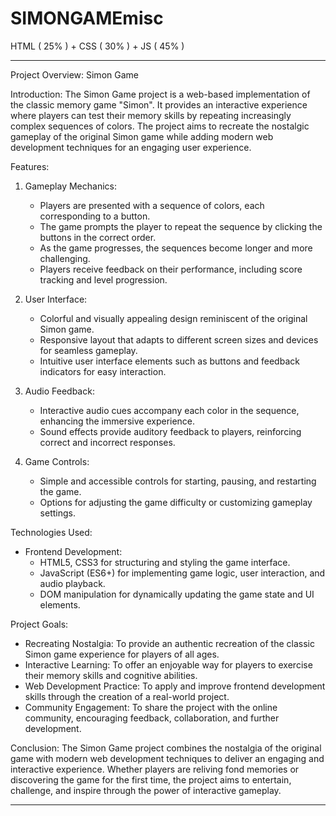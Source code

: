 # SIMONGAMEmisc
HTML ( 25% ) + CSS ( 30% ) + JS ( 45% )

------------------------------------------------------------------------------------------------------------------------------------------------------------------------------------

Project Overview: Simon Game

Introduction:
The Simon Game project is a web-based implementation of the classic memory game "Simon". It provides an interactive experience where players can test their memory skills by repeating increasingly complex sequences of colors. The project aims to recreate the nostalgic gameplay of the original Simon game while adding modern web development techniques for an engaging user experience.

Features:
1. Gameplay Mechanics:
   - Players are presented with a sequence of colors, each corresponding to a button.
   - The game prompts the player to repeat the sequence by clicking the buttons in the correct order.
   - As the game progresses, the sequences become longer and more challenging.
   - Players receive feedback on their performance, including score tracking and level progression.

2. User Interface:
   - Colorful and visually appealing design reminiscent of the original Simon game.
   - Responsive layout that adapts to different screen sizes and devices for seamless gameplay.
   - Intuitive user interface elements such as buttons and feedback indicators for easy interaction.

3. Audio Feedback:
   - Interactive audio cues accompany each color in the sequence, enhancing the immersive experience.
   - Sound effects provide auditory feedback to players, reinforcing correct and incorrect responses.

4. Game Controls:
   - Simple and accessible controls for starting, pausing, and restarting the game.
   - Options for adjusting the game difficulty or customizing gameplay settings.

Technologies Used:
- Frontend Development:
  - HTML5, CSS3 for structuring and styling the game interface.
  - JavaScript (ES6+) for implementing game logic, user interaction, and audio playback.
  - DOM manipulation for dynamically updating the game state and UI elements.

Project Goals:
- Recreating Nostalgia: To provide an authentic recreation of the classic Simon game experience for players of all ages.
- Interactive Learning: To offer an enjoyable way for players to exercise their memory skills and cognitive abilities.
- Web Development Practice: To apply and improve frontend development skills through the creation of a real-world project.
- Community Engagement: To share the project with the online community, encouraging feedback, collaboration, and further development.

Conclusion:
The Simon Game project combines the nostalgia of the original game with modern web development techniques to deliver an engaging and interactive experience. Whether players are reliving fond memories or discovering the game for the first time, the project aims to entertain, challenge, and inspire through the power of interactive gameplay.

------------------------------------------------------------------------------------------------------------------------------------------------------------------------------------
